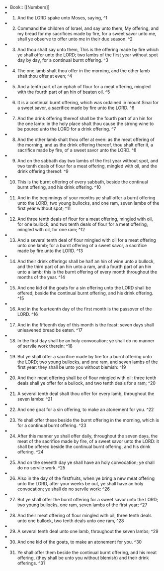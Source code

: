 - Book:: [[Numbers]]
- 1. And the LORD spake unto Moses, saying, ^1
- 2. Command the children of Israel, and say unto them, My offering, and my bread for my sacrifices made by fire, for a sweet savor unto me, shall ye observe to offer unto me in their due season. ^2
- 3. And thou shalt say unto them, This is the offering made by fire which ye shall offer unto the LORD; two lambs of the first year without spot day by day, for a continual burnt offering. ^3
- 4. The one lamb shalt thou offer in the morning, and the other lamb shalt thou offer at even; ^4
- 5. And a tenth part of an ephah of flour for a meat offering, mingled with the fourth part of an hin of beaten oil. ^5
- 6. It is a continual burnt offering, which was ordained in mount Sinai for a sweet savor, a sacrifice made by fire unto the LORD. ^6
- 7. And the drink offering thereof shall be the fourth part of an hin for the one lamb: in the holy place shalt thou cause the strong wine to be poured unto the LORD for a drink offering. ^7
- 8. And the other lamb shalt thou offer at even: as the meat offering of the morning, and as the drink offering thereof, thou shalt offer it, a sacrifice made by fire, of a sweet savor unto the LORD. ^8
- 9. And on the sabbath day two lambs of the first year without spot, and two tenth deals of flour for a meat offering, mingled with oil, and the drink offering thereof: ^9
- 10. This is the burnt offering of every sabbath, beside the continual burnt offering, and his drink offering. ^10
- 11. And in the beginnings of your months ye shall offer a burnt offering unto the LORD; two young bullocks, and one ram, seven lambs of the first year without spot; ^11
- 12. And three tenth deals of flour for a meat offering, mingled with oil, for one bullock; and two tenth deals of flour for a meat offering, mingled with oil, for one ram; ^12
- 13. And a several tenth deal of flour mingled with oil for a meat offering unto one lamb; for a burnt offering of a sweet savor, a sacrifice made by fire unto the LORD. ^13
- 14. And their drink offerings shall be half an hin of wine unto a bullock, and the third part of an hin unto a ram, and a fourth part of an hin unto a lamb: this is the burnt offering of every month throughout the months of the year. ^14
- 15. And one kid of the goats for a sin offering unto the LORD shall be offered, beside the continual burnt offering, and his drink offering. ^15
- 16. And in the fourteenth day of the first month is the passover of the LORD. ^16
- 17. And in the fifteenth day of this month is the feast: seven days shall unleavened bread be eaten. ^17
- 18. In the first day shall be an holy convocation; ye shall do no manner of servile work therein: ^18
- 19. But ye shall offer a sacrifice made by fire for a burnt offering unto the LORD; two young bullocks, and one ram, and seven lambs of the first year: they shall be unto you without blemish: ^19
- 20. And their meat offering shall be of flour mingled with oil: three tenth deals shall ye offer for a bullock, and two tenth deals for a ram; ^20
- 21. A several tenth deal shalt thou offer for every lamb, throughout the seven lambs: ^21
- 22. And one goat for a sin offering, to make an atonement for you. ^22
- 23. Ye shall offer these beside the burnt offering in the morning, which is for a continual burnt offering. ^23
- 24. After this manner ye shall offer daily, throughout the seven days, the meat of the sacrifice made by fire, of a sweet savor unto the LORD: it shall be offered beside the continual burnt offering, and his drink offering. ^24
- 25. And on the seventh day ye shall have an holy convocation; ye shall do no servile work. ^25
- 26. Also in the day of the firstfruits, when ye bring a new meat offering unto the LORD, after your weeks be out, ye shall have an holy convocation; ye shall do no servile work: ^26
- 27. But ye shall offer the burnt offering for a sweet savor unto the LORD; two young bullocks, one ram, seven lambs of the first year; ^27
- 28. And their meat offering of flour mingled with oil, three tenth deals unto one bullock, two tenth deals unto one ram, ^28
- 29. A several tenth deal unto one lamb, throughout the seven lambs; ^29
- 30. And one kid of the goats, to make an atonement for you. ^30
- 31. Ye shall offer them beside the continual burnt offering, and his meat offering, (they shall be unto you without blemish) and their drink offerings. ^31

